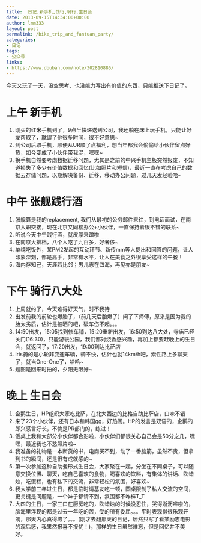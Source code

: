 ```yaml
---
title:  日记,新手机,饯行,骑行,生日会
date: 2013-09-15T14:34:00+00:00
author: lmm333
layout: post
permalink: /bike_trip_and_fantuan_party/
categories:
- 日记
tags:
- 公众号
links:
- https://www.douban.com/note/302810886/
---
```

今天又玩了一天，没空思考、也没能力写出有价值的东西，只能推送下日记了。

# 上午 新手机
1. 刚买的红米手机到了，9点半快递送到公司，我还躺在床上玩手机，只能让好友帮取了，耽误了他很多时间，很不好意思~
2. 到公司后取手机，顺便从UR顺了点福利，想当年都我会偷偷给小伙伴留点好货，如今变成了小伙伴带我混，嘿嘿~
3. 换手机自然要考虑数据迁移问题，尤其是之前的中兴手机主板突然报废，不知道损失了多少有价值数据和回忆(比如照片和短信)，最近一直在考虑自己的数据云存储问题，以期解决备份、迁移、移动办公问题，过几天发经验哈~

# 中午 张舰践行酒
1. 张舰算是我的replacement, 我们从最初的公务邮件来往，到电话面试，在南京入职交接，现在北京又同楼办公+小伙伴，一直保持着很不错的联系~
2. 听说今天中午践行酒，就皮厚来蹭啦
3. 在南京大排档，八个人吃了九百多，好奢侈~
4. 单纯吃饭外，某PM2发起的互动环节、新传mm等人提出和回答的问题，让人印象深刻，都是高手，非常有水平，让人在美食之外很享受这样的午餐！
5. 海内存知己，天涯若比邻；男儿志在四海，再见亦是朋友~

# 下午 骑行八大处
1. 上周就约了，今天难得好天气，时不我待
2. 出发前我的前轮也爆胎了，（前几天后胎爆了）问了下师傅，原来是因为我的胎太劣质，估计是被晒的吧，破车伤不起。。。
3. 14:50出发，15:05找到修车铺，15:20重新出发，16:50到达八大处，寺庙已经关门(16:30)，只能游玩公园，我们都对烧香感兴趣，再加上都要赶晚上的生日会，就返回了，17:20出发，19:00到达比萨店
4. Iris骑的是小轮非变速车辆，骑不快，估计也就14km/h吧，索性路上多聊天了，就当One-One了，哈哈~
5. 题图是回来时拍的，夕阳无限好~

# 晚上 生日会
1. 企鹅生日，HP组织大家吃比萨，在北大西边的比格自助比萨店，口味不错
2. 来了23个小伙伴，还有日本和韩国gg，好热闹。HP的发言是双语的，企鹅的即兴感言好长，不愧是PR部门的，练过！
3. 饭桌上我和大部分小伙伴都合影啦，小伙伴们都很关心自己会是50分之几，嘿嘿，最近我也不愁照片啦~
4. 我准备的礼物是一本断货的书，电商买不到，动了一番脑筋，虽然不贵，但拿到书的瞬间，还是很有成就感的~
5. 第一次参加这种自助餐形式生日会，大家聚在一起，分坐在不同桌子，可以随意交换位置、聊天，吃自己喜欢的食物，喝喜欢的饮料，有集体的讲话、吹蜡烛，吃蛋糕，也有私下的交流，非常轻松的氛围，好喜欢~
6. 我大学前三年过生日，都是临时请基友吃一顿，圆桌限制了私人交流的空间，更关键是问题是，一个妹子都请不到，氛围都不咋样T_T
7. 大四的生日，一家三口在厨房吃的，吹蜡烛的时候没忍住，哭得淅沥哗啦的，脑海里浮现的都是过去一年吃的苦，受的所有委屈。。。平时表现得很乐观开朗，那天内心真得垮了。。。(刚才去翻那天的日记，居然只写了看某励志电影的观后感，我果然报喜不报忧！)，那样的生日虽然难忘，但是回忆并不美好。
